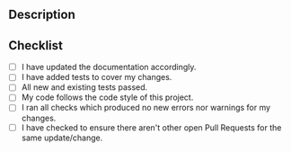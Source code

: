 <!-- This PR fixes #NUMBER_OF_THE_ISSUE, and fixes #NUMBER_OF_THE_ISSUE -->

## Description

<!--
Include a concise description of the changes (bug or feature), 
it's impact, along with a summary of the solution
-->


## Checklist

<!--
Fill out and the perform the following checklist before publishing the PR for review.
-->

* [ ] I have updated the documentation accordingly.
* [ ] I have added tests to cover my changes.
* [ ] All new and existing tests passed.
* [ ] My code follows the code style of this project.
* [ ] I ran all checks which produced no new errors nor warnings for my changes.
* [ ] I have checked to ensure there aren't other open Pull Requests for the same update/change.

<!-- 📛📛📛
All pull requests go through pipelines and careful peer review to ensure the quality of the code, but this does not exempt developers from delivering code that is good. 
Write code to the best of your ability while considering best practices, guidelines, and requirements.

If it fixes any current issue please let us know this way:
Uncomment the comment above "description", then add your number of issues after the "#".
Example: # **This pull request fixes #NUMBER_OF_THE_ISSUE issue**
If there are multiple issues to be closed with the merge of this pull request
please do it like so: **This pull request fixes #NUMBER_OF_THE_ISSUE, fixes #NUMBER_OF_THE_ISSUE and fixes #NUMBER_OF_THE_ISSUE issue**.
For more information on closing issues using keywords, please check https://docs.github.com/en/enterprise/2.16/user/github/managing-your-work-on-github/closing-issues-using-keywords#closing-multiple-issues
📛📛📛 -->
